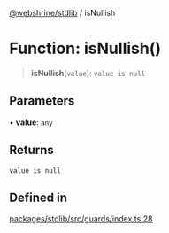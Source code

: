 [@webshrine/stdlib](../globals.md) / isNullish

# Function: isNullish()

> **isNullish**(`value`): `value is null`

## Parameters

• **value**: `any`

## Returns

`value is null`

## Defined in

[packages/stdlib/src/guards/index.ts:28](https://github.com/webshrine/webshrine/blob/0e16c5948921e0c95cce645760c4a8b0855b196b/packages/stdlib/src/guards/index.ts#L28)
